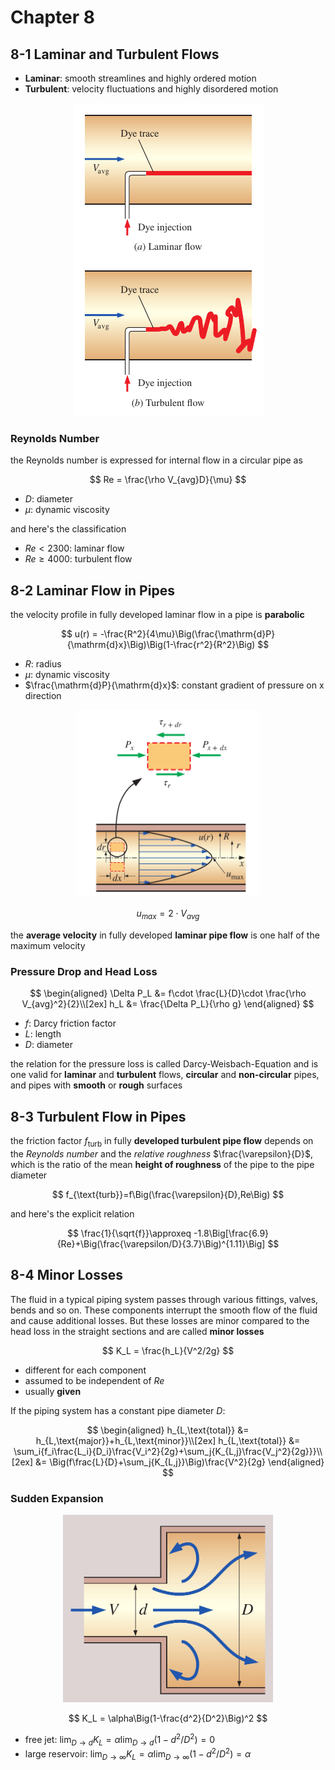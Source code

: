 # Chapter 8

## 8-1 Laminar and Turbulent Flows

- **Laminar**: smooth streamlines and highly ordered motion
- **Turbulent**: velocity fluctuations and highly disordered motion

<div align = center><img src = "../assets/CH8-1.png"></div>

### Reynolds Number

the Reynolds number is expressed for internal flow in a circular pipe as

$$
Re = \frac{\rho V_{avg}D}{\mu}
$$

- $D$: diameter
- $\mu$: dynamic viscosity

and here's the classification

- $Re<2300$: laminar flow
- $Re\geq 4000$: turbulent flow

## 8-2 Laminar Flow in Pipes

the velocity profile in fully developed laminar flow in a pipe is **parabolic**

$$
u(r) = -\frac{R^2}{4\mu}\Big(\frac{\mathrm{d}P}{\mathrm{d}x}\Big)\Big(1-\frac{r^2}{R^2}\Big)
$$

- $R$: radius
- $\mu$: dynamic viscosity
- $\frac{\mathrm{d}P}{\mathrm{d}x}$: constant gradient of pressure on x direction

<div align = center><img height = 300 src = "../assets/CH8-2.png"></div>

$$
u_{max} = 2\cdot V_{avg}
$$

the **average velocity** in fully developed **laminar pipe flow** is one half of the maximum velocity

### Pressure Drop and Head Loss

$$
\begin{aligned}
    \Delta P_L &= f\cdot \frac{L}{D}\cdot \frac{\rho V_{avg}^2}{2}\\[2ex]
    h_L &= \frac{\Delta P_L}{\rho g}
\end{aligned}
$$

- $f$: Darcy friction factor
- $L$: length
- $D$: diameter

the relation for the pressure loss is called Darcy-Weisbach-Equation and is one valid for **laminar** and **turbulent** flows, **circular** and **non-circular** pipes, and pipes with **smooth** or **rough** surfaces

## 8-3 Turbulent Flow in Pipes

the friction factor $f_{\text{turb}}$ in fully **developed turbulent pipe flow** depends on the *Reynolds number* and the *relative roughness* $\frac{\varepsilon}{D}$, which is the ratio of the mean **height of roughness** of the pipe to the pipe diameter

$$
f_{\text{turb}}=f\Big(\frac{\varepsilon}{D},Re\Big)
$$

and here's the explicit relation

$$
\frac{1}{\sqrt{f}}\approxeq -1.8\Big[\frac{6.9}{Re}+\Big(\frac{\varepsilon/D}{3.7}\Big)^{1.11}\Big]
$$

## 8-4 Minor Losses

The fluid in a typical piping system passes through various fittings, valves, bends and so on. These components interrupt the smooth flow of the fluid and cause additional losses. But these losses are minor compared to the head loss in the straight sections and are called **minor losses**

$$
K_L = \frac{h_L}{V^2/2g}
$$

- different for each component
- assumed to be independent of $Re$
- usually **given**

If the piping system has a constant pipe diameter $D$:

$$
\begin{aligned}
    h_{L,\text{total}} &= h_{L,\text{major}}+h_{L,\text{minor}}\\[2ex]
    h_{L,\text{total}} &= \sum_i{f_i\frac{L_i}{D_i}\frac{V_i^2}{2g}+\sum_j{K_{L,j}\frac{V_j^2}{2g}}}\\[2ex]
    &= \Big(f\frac{L}{D}+\sum_j{K_{L,j}}\Big)\frac{V^2}{2g}
\end{aligned}
$$

### Sudden Expansion

<div align = center><img height = 300 src = "../assets/CH8-3.png"></div>

$$
K_L = \alpha\Big(1-\frac{d^2}{D^2}\Big)^2
$$

- free jet: $\lim_{D\to d}{K_L}=\alpha\lim_{D\to d}(1-d^2/D^2)=0$
- large reservoir: $\lim_{D\to \infty}{K_L}=\alpha\lim_{D\to \infty}(1-d^2/D^2)=\alpha$